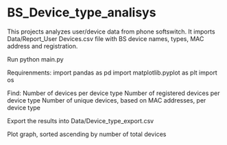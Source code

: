 # BS_Device_type_analisys
This projects analyzes user/device data from phone softswitch. It imports Data/Report_User Devices.csv file with BS device names, types, MAC address and registration. 

Run python main.py

Requirenments:
import pandas as pd
import matplotlib.pyplot as plt
import os



Find:
Number of devices per device type
Number of registered devices per device type
Number of unique devices, based on MAC addresses, per device type

Export the results into  Data/Device_type_export.csv

Plot graph, sorted ascending by number of total devices


